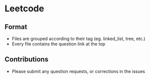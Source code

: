 # Leetcode

## Format
- Files are grouped according to their tag (eg. linked_list, tree, etc.)
- Every file contains the question link at the top

## Contributions
- Please submit any question requests, or corrections in the issues
